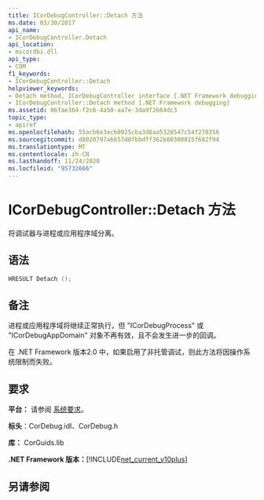 ```yaml
---
title: ICorDebugController::Detach 方法
ms.date: 03/30/2017
api_name:
- ICorDebugController.Detach
api_location:
- mscordbi.dll
api_type:
- COM
f1_keywords:
- ICorDebugController::Detach
helpviewer_keywords:
- Detach method, ICorDebugController interface [.NET Framework debugging]
- ICorDebugController::Detach method [.NET Framework debugging]
ms.assetid: 06fae364-f2c6-4a50-aa7e-3da9f2684dc3
topic_type:
- apiref
ms.openlocfilehash: 55acb6e3ec60925cba3d8aa5328547c54f270356
ms.sourcegitcommit: d8020797a6657d0fbbdff362b80300815f682f94
ms.translationtype: MT
ms.contentlocale: zh-CN
ms.lasthandoff: 11/24/2020
ms.locfileid: "95732666"
---
```

# <a name="icordebugcontrollerdetach-method"></a>ICorDebugController::Detach 方法

将调试器与进程或应用程序域分离。  
  
## <a name="syntax"></a>语法  
  
```cpp  
HRESULT Detach ();  
```  
  
## <a name="remarks"></a>备注  

 进程或应用程序域将继续正常执行，但 "ICorDebugProcess" 或 "ICorDebugAppDomain" 对象不再有效，且不会发生进一步的回调。  
  
 在 .NET Framework 版本2.0 中，如果启用了非托管调试，则此方法将因操作系统限制而失败。  
  
## <a name="requirements"></a>要求  

 **平台：** 请参阅 [系统要求](../../get-started/system-requirements.md)。  
  
 **标头**：CorDebug.idl、CorDebug.h  
  
 **库：** CorGuids.lib  
  
 **.NET Framework 版本：**[!INCLUDE[net_current_v10plus](../../../../includes/net-current-v10plus-md.md)]  
  
## <a name="see-also"></a>另请参阅
